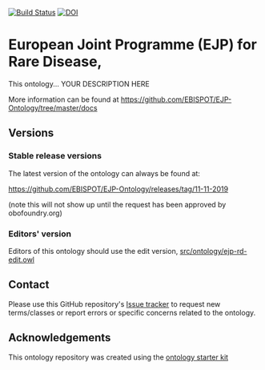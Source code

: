 [![Build Status](https://travis-ci.org/EBISPOT/EJP-Ontology.svg?branch=master)](https://travis-ci.org/EBISPOT/EJP-Ontology)
[![DOI](https://zenodo.org/badge/13996/EBISPOT/EJP-Ontology.svg)](https://zenodo.org/badge/latestdoi/13996/EBISPOT/EJP-Ontology)

# European Joint Programme (EJP) for Rare Disease,

This ontology... YOUR DESCRIPTION HERE

More information can be found at https://github.com/EBISPOT/EJP-Ontology/tree/master/docs

## Versions

### Stable release versions

The latest version of the ontology can always be found at:

https://github.com/EBISPOT/EJP-Ontology/releases/tag/11-11-2019

(note this will not show up until the request has been approved by obofoundry.org)

### Editors' version

Editors of this ontology should use the edit version, [src/ontology/ejp-rd-edit.owl](src/ontology/ejp-rd-edit.owl)

## Contact

Please use this GitHub repository's [Issue tracker](https://github.com/EBISPOT/EJP-Ontology/issues) to request new terms/classes or report errors or specific concerns related to the ontology.

## Acknowledgements

This ontology repository was created using the [ontology starter kit](https://github.com/INCATools/ontology-starter-kit)
